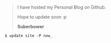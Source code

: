 > I have hosted my Personal Blog on Github. 
>
> Hope to update soon :p
>
> **Suberbower**

```shell
$ update site -P now_
```
